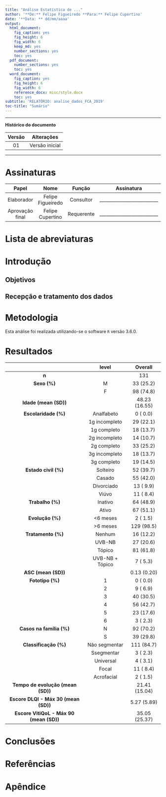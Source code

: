 ```yaml
---
title: "Análise Estatística de ..."
author: '**De:** Felipe Figueiredo **Para:** Felipe Cupertino'
date: '**Data: ** dd/mm/aaaa'
output:
  html_document:
    fig_caption: yes
    fig_height: 6
    fig_width: 6
    keep_md: yes
    number_sections: yes
    toc: yes
  pdf_document:
    number_sections: yes
    toc: yes
  word_document:
    fig_caption: yes
    fig_height: 6
    fig_width: 6
    reference_docx: misc/style.docx
    toc: yes
subtitle: 'RELATÓRIO: analise_dados_FCA_2019'
toc-title: "Sumário"
---
```




---

**Histórico do documento**


| Versão |   Alterações   |
|:------:|:--------------:|
|   01   | Versão inicial |

---

# Assinaturas


|      Papel      |       Nome        |   Função   |         Assinatura         |     Data      |
|:---------------:|:-----------------:|:----------:|:--------------------------:|:-------------:|
|   Elaborador    | Felipe Figueiredo | Consultor  | __________________________ | _____________ |
| Aprovação final | Felipe Cupertino  | Requerente | __________________________ | _____________ |

# Lista de abreviaturas

# Introdução

## Objetivos

## Recepção e tratamento dos dados

# Metodologia

Esta análise foi realizada utilizando-se o software `R` versão 3.6.0.

<!-- The exact confidence intervals (CIs) of binomial proportions were calculated using package `exactci` (version 1.3.3). -->

# Resultados




|                 &nbsp;                  |      level      |    Overall    |
|:---------------------------------------:|:---------------:|:-------------:|
|                  **n**                  |                 |      131      |
|              **Sexo (%)**               |        M        |   33 (25.2)   |
|                                         |        F        |   98 (74.8)   |
|          **Idade (mean (SD))**          |                 | 48.23 (16.55) |
|          **Escolaridade (%)**           |   Analfabeto    |   0 ( 0.0)    |
|                                         |  1g incompleto  |   29 (22.1)   |
|                                         |   1g completo   |   18 (13.7)   |
|                                         |  2g incompleto  |   14 (10.7)   |
|                                         |   2g completo   |   33 (25.2)   |
|                                         |  3g incompleto  |   18 (13.7)   |
|                                         |   3g completo   |   19 (14.5)   |
|          **Estado civil (%)**           |    Solteiro     |   52 (39.7)   |
|                                         |     Casado      |   55 (42.0)   |
|                                         |   Divorciado    |   13 ( 9.9)   |
|                                         |      Viúvo      |   11 ( 8.4)   |
|            **Trabalho (%)**             |     Inativo     |   64 (48.9)   |
|                                         |      Ativo      |   67 (51.1)   |
|            **Evolução (%)**             |    <6 meses     |   2 ( 1.5)    |
|                                         |    >6 meses     |  129 (98.5)   |
|           **Tratamento (%)**            |     Nenhum      |   16 (12.2)   |
|                                         |     UVB-NB      |   27 (20.6)   |
|                                         |     Tópico      |   81 (61.8)   |
|                                         | UVB-NB + Tópico |   7 ( 5.3)    |
|           **ASC (mean (SD))**           |                 |  0.13 (0.20)  |
|            **Fototipo (%)**             |        1        |   0 ( 0.0)    |
|                                         |        2        |   9 ( 6.9)    |
|                                         |        3        |   40 (30.5)   |
|                                         |        4        |   56 (42.7)   |
|                                         |        5        |   23 (17.6)   |
|                                         |        6        |   3 ( 2.3)    |
|        **Casos na família (%)**         |        N        |   92 (70.2)   |
|                                         |        S        |   39 (29.8)   |
|          **Classificação (%)**          |  Não segmentar  |  111 (84.7)   |
|                                         |   Ssegmentar    |   3 ( 2.3)    |
|                                         |    Universal    |   4 ( 3.1)    |
|                                         |      Focal      |   11 ( 8.4)   |
|                                         |   Acrofacial    |   2 ( 1.5)    |
|    **Tempo de evolução (mean (SD))**    |                 | 21.41 (15.04) |
|  **Escore DLQI - Máx 30 (mean (SD))**   |                 |  5.27 (5.89)  |
| **Escore VitiQoL - Máx 90 (mean (SD))** |                 | 35.05 (25.37) |

<!-- # Exceções e Desvios do teste -->

# Conclusões


# Referências

# Apêndice

